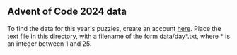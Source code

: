 ## Advent of Code 2024 data

To find the data for this year's puzzles, create an account [here](https://adventofcode.com/2024).
Place the text file in this directory, with a filename of the form data/day*.txt, where * is an integer between 1 and 25.
